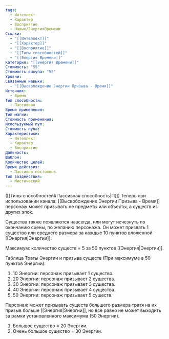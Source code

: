 ```yaml
---
tags:
  - Интеллект
  - Характер
  - Восприятие
  - Навык/ЭнергияВремени
Ссылки:
  - "[[Интеллект]]"
  - "[[Характер]]"
  - "[[Восприятие]]"
  - "[[Типы способностей]]"
  - "[[Энергия Времени]]"
Категория: "[[Энергия Времени]]"
Стоимость: "55"
Стоимость выкупа: "55"
Уровни: 
Связанные навыки:
  - "[[Высвобождение Энергии Призыва - Время]]"
Источник:
  - Время
Тип способности:
  - Пассивная
Время применения: 
Тип магии: 
Стоимость применения: 
Используемый пул: 
Стоимость пула: 
Характеристики:
  - Интеллект
  - Характер
  - Восприятие
Дальность: 
Шаблон: 
Количество целей: 
Время действия:
  - Пассивно-постоянно
Тип воздействия:
  - Мистический
---
```

([[Типы способностей#Пассивная способность|П]]) Теперь при использовании канала: [[Высвобождение Энергии Призыва - Время]] персонаж может призывать не предметы или объекты, а существ из других эпох. 

Существа также появляются навсегда, или могут исчезнуть по окончанию сцены, по желанию персонажа. Он может призвать 1 существо или среднего размера за каждые 10 пунктов вложенной [[Энергия|Энергии]]. 

Максимум: количество существ = 5 за 50 пунктов [[Энергия|Энергии]]. 

Таблица Траты Энергии и призыва существ
(При максимуме в 50 пунктов Энергии):

1. 10 Энергии: персонаж призывает 1 существо.
2. 20 Энергии: персонаж призывает 2 существа.
3. 30 Энергии: персонаж призывает 3 существа.
4. 40 Энергии: персонаж призывает 4 существа.
5. 50 Энергии: персонаж призывает 5 существ.

Персонаж может призывать существ большего размера тратя на их призыв больше [[Энергия|Энергии]], но все равно не может выходить за рамки установленного максимума (50 Энергии).

1. Большое существо = 20 Энергии.
2. Очень большое существо = 30 Энергии. 